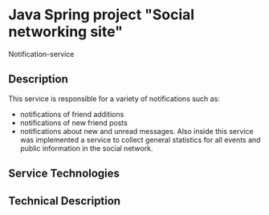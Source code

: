 # Java Spring project "Social networking site"
Notification-service

## Description
This service is responsible for a variety of notifications such as:
- notifications of friend additions
- notifications of new friend posts
- notifications about new and unread messages.
Also inside this service was implemented a service to collect general statistics for all events and public information in the social network.
## Service Technologies

## Technical Description
